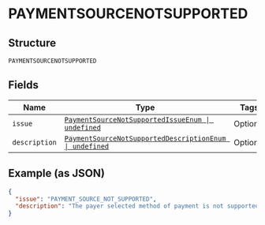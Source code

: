 
# PAYMENTSOURCENOTSUPPORTED

## Structure

`PAYMENTSOURCENOTSUPPORTED`

## Fields

| Name | Type | Tags | Description |
|  --- | --- | --- | --- |
| `issue` | [`PaymentSourceNotSupportedIssueEnum \| undefined`](../../doc/models/payment-source-not-supported-issue-enum.md) | Optional | - |
| `description` | [`PaymentSourceNotSupportedDescriptionEnum \| undefined`](../../doc/models/payment-source-not-supported-description-enum.md) | Optional | - |

## Example (as JSON)

```json
{
  "issue": "PAYMENT_SOURCE_NOT_SUPPORTED",
  "description": "The payer selected method of payment is not supported when multiple purchase units are specified for an Order."
}
```

